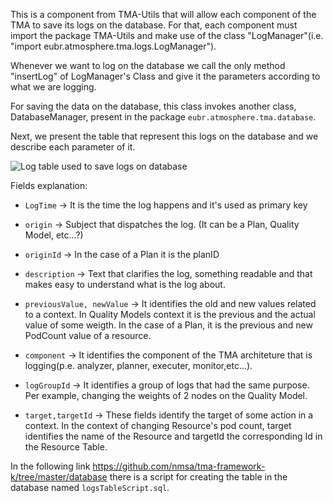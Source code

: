 This is a component from TMA-Utils that will allow each component of the TMA to save its logs on the database. For that, each component must import the package TMA-Utils and make use of the class "LogManager"(i.e. "import eubr.atmosphere.tma.logs.LogManager").

Whenever we want to log on the database we call the only method "insertLog" of LogManager's Class and give it the parameters according to what we are logging.

For saving the data on the database, this class invokes another class, DatabaseManager, present in the package `eubr.atmosphere.tma.database`.


Next, we present the table that represent this logs on the database and we describe each parameter of it.

![Log table used to save logs on database](https://github.com/Jodao/TMA/blob/main/tma-framework/common/tma-utils/src/main/java/eubr/atmosphere/tma/logs/LogsTable.png)

Fields explanation:

* `LogTime` -> It is the time the log happens and it's used as primary key

* `origin` -> Subject that dispatches the log.   (It can be a Plan, Quality Model, etc...?)

* `originId` -> In the case of a Plan it is the planID

* `description` -> Text that clarifies the log, something readable and that makes easy to understand what is the log about. 

* `previousValue, newValue` -> It identifies the old and new values related to a context. In Quality Models context it is the previous and the actual value of some weigth. In the case of a Plan, it is the previous and new PodCount value of a resource.

* `component` -> It identifies the component of the TMA architeture that is logging(p.e. analyzer, planner, executer, monitor,etc...).

* `logGroupId` -> It identifies a group of logs that had the same purpose. Per example, changing the weights of 2 nodes on the Quality Model.

* `target,targetId` -> These fields identify the target of some action in a context. In the context of changing Resource's pod count, target identifies the name of the Resource and targetId the corresponding Id in the Resource Table. 


In the following link https://github.com/nmsa/tma-framework-k/tree/master/database there is a script for creating the table in the database named `logsTableScript.sql`.
